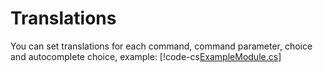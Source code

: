 # Translations

You can set translations for each command, command parameter, choice and autocomplete choice, example:
[!code-cs[ExampleModule.cs](translations/ExampleModule.cs#L10-L104)]